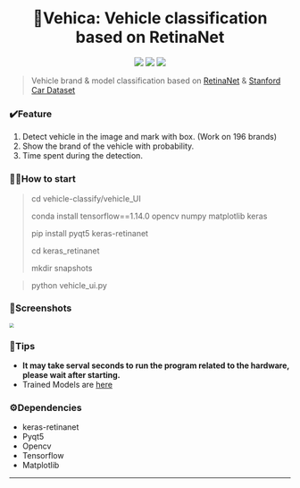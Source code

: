 <p align="center">
  <h1 align="center">🚖Vehica: Vehicle classification based on RetinaNet</h1>
  <p align="center">
    <a href="LICENSE"><img src="https://img.shields.io/github/license/joey66666/vehicle-classify?color=blue&style=flat-square"></a>
    <a href="https://github.com/joey66666/vehicle-classify/"><img src="https://img.shields.io/badge/Platform-Mac%20%7C%20Windows%20%7C%20Linux%20-brightgreen?color=red&style=flat-square"></a>
    <a href="http://hits.dwyl.io/joey66666/vehicle-classify" alt="hit count"><img src="http://hits.dwyl.io/joey66666/vehicle-classify.svg?style=flat-square" /></a> 
  </p>
</p>


> Vehicle brand &amp; model classification based on [RetinaNet](https://github.com/fizyr/keras-retinanet) & [Stanford Car Dataset](https://ai.stanford.edu/~jkrause/cars/car_dataset.html)

### ✔️Feature

1. Detect vehicle in the image and mark with box. (Work on 196 brands)
2. Show the brand of the vehicle with probability.
3. Time spent during the detection.

### 👋🏻How to start
> 
> cd vehicle-classify/vehicle_UI
>
> conda install tensorflow==1.14.0 opencv numpy matplotlib keras
>
> pip install pyqt5 keras-retinanet 
> 
> cd keras_retinanet
>
> mkdir snapshots

> python vehicle_ui.py

### 📸Screenshots

<img src="pics/ui_en.png" style="zoom:50%;" />

### 📃Tips

- **It may take serval seconds to run the program related to the hardware, please wait after starting.**
- Trained Models are [here](https://github.com/joey66666/vehicle-classify/releases)

### ⚙️Dependencies 

- keras-retinanet
- Pyqt5
- Opencv
- Tensorflow
- Matplotlib

---


